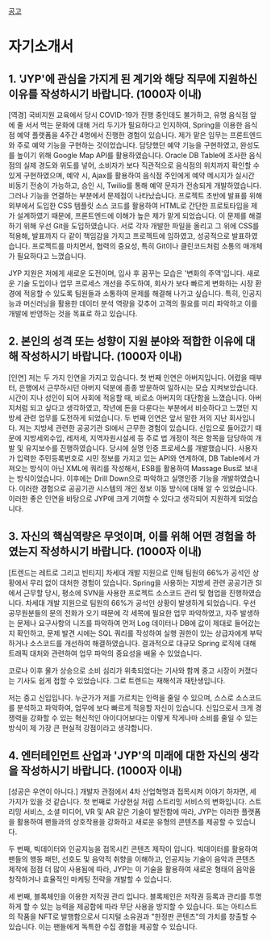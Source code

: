 

[공고](https://recruit.jype.com/Recruit/Detail?Seq=707&Page=3&PageSize=12&RcTP=0&TempSaveST=False&ExpST=13&CampusST=0&State=0&SuppUseYN=False) 

# 자기소개서
##  1. 'JYP'에 관심을 가지게 된 계기와 해당 직무에 지원하신 이유를 작성하시기 바랍니다. (1000자 이내)

[역경]
국비지원 교육에서 당시 COVID-19가 진행 중인데도 불가하고, 유명 음식점 앞에 줄 서서 먹는 문화에 대해 거리 두기가 필요하다고 인지하여, Spring을 이용한 음식점 예약 플랫폼을 4주간 4명에서 진행한 경험이 있습니다. 제가 맡은 임무는 프론트엔드와 주로 예약 기능을 구현하는 것이었습니다. 담당했던 예약 기능을 구현하였고, 완성도를 높이기 위해 Google Map API를 활용하였습니다. Oracle DB Table에 조사한 음식점의 실제 경도와 위도를 넣어, 소비자가 보다 직관적으로 음식점의 위치까지 확인할 수 있게 구현하였으며, 예약 시, Ajax를 활용하여 음식점 주인에게 예약 메시지가 실시간 비동기 전송이 가능하고, 승인 시, Twilio를 통해 예약 문자가 전송되게 개발하였습니다. 
그러나 기능을 연결하는 부분에서 문제점이 나타났습니다. 프로젝트 초반에 발표를 위해 외부에서 도입한 CSS 템플릿 소스 코드를 활용하여 HTML로 간단한 프로토타입을 제가 설계하였기 때문에, 프론트엔드에 이해가 높은 제가 맡게 되었습니다. 이 문제를 해결하기 위해 우선 Git을 도입하였습니다. 서로 각자 개발한 파일을 올리고 그 위에 CSS를 적용해, 발표까지 다 같이 책임감을 가지고 프로젝트에 임하였고, 성공적으로 발표하였습니다.
프로젝트를 마치면서, 협력의 중요성, 특히 Git이나 클린코드처럼 소통의 매개체가 필요하다고 느꼈습니다.

JYP 지원은 저에게 새로운 도전이며, 입사 후 꿈꾸는 모습은 '변화의 주역'입니다. 새로운 기술 도입이나 업무 프로세스 개선을 주도하여, 회사가 보다 빠르게 변화하는 시장 환경에 적응할 수 있도록 팀원들과 소통하여 문제를 해결해 나가고 싶습니다. 특히, 인공지능과 머신러닝을 활용한 데이터 분석 역량을 갖추어 고객의 필요를 미리 파악하고 이를 개발에 반영하는 것을 목표로 하고 있습니다.


## 2. 본인의 성격 또는 성향이 지원 분야와 적합한 이유에 대해 작성하시기 바랍니다. (1000자 이내)

[인연]
저는 두 가지 인연을 가지고 있습니다.
첫 번째 인연은 아버지입니다. 어렸을 때부터, 은행에서 근무하시던 아버지 덕분에 종종 방문하여 일하시는 모습 지켜보았습니다. 시간이 지나 성인이 되어 사회에 적응할 때, 비로소 아버지의 대단함을 느꼈습니다. 아버지처럼 되고 싶다고 생각하였고, 작년에 돈을 다룬다는 부분에서 비슷하다고 느꼈던 지방세 관련 업무를 도전하게 되었습니다.
두 번째 인연은 앞서 말한 저의 지난 회사입니다. 저는 지방세 관련한 공공기관 SI에서 근무한 경험이 있습니다. 신입으로 들어갔기 때문에 지방세외수입, 레저세, 지역자원시설세 등 주로 법 개정이 적은 항목을 담당하여 개발 및 유지보수를 진행하였습니다.
당시에 실명 인증 프로세스를 개발했습니다. 사용자가 입력한 주민등록번호로 시민 정보를 가지고 있는 API와 연계하여, DB Table에서 가져오는 방식이 아닌 XML에 쿼리를 작성해서, ESB를 활용하여 Massage Bus로 보내는 방식이었습니다. 이후에는 Drill Down으로 파악하고 실명인증 기능을 개발하였습니다. 이러한 경험으로 공공기관 시스템의 개인 정보 이동 방식에 대해 알 수 있었습니다.
이러한 좋은 인연을 바탕으로 JYP에 크게 기여할 수 있다고 생각되어 지원하게 되었습니다.


## 3. 자신의 핵심역량은 무엇이며, 이를 위해 어떤 경험을 하였는지 작성하시기 바랍니다. (1000자 이내)

[트렌드는 레트로 그리고 빈티지]
차세대 개발 지원으로 인해 팀원의 66%가 공석인 상황에서 무리 없이 대처한 경험이 있습니다.
Spring을 사용하는 지방세 관련 공공기관 SI에서 근무할 당시, 평소에 SVN을 사용한 프로젝트 소스코드 관리 및 협업을 진행하였습니다. 차세대 개발 지원으로 팀원의 66%가 공석인 상황이 발생하게 되었습니다. 우선 공무원분들의 문의 전화가 오기 때문에 각 세목에 필요한 업무 파악하였고, 자주 발생하는 문제나 요구사항의 니즈를 파악하여 먼저 Log 데이터나 DB에 값이 제대로 들어갔는지 확인하고, 문제 발견 시에는 SQL 쿼리를 작성하여 실행 권한이 있는 상급자에게 부탁하거나 소스코드를 개선하여 해결하였습니다.  결과적으로 대규모 Spring 로직에 대해 트래픽 대처와 관련하여 업무 파악의 중요성을 배울 수 있었습니다.

코로나 이후 물가 상승으로 소비 심리가 위축되었다는 기사와 함께 중고 시장이 커졌다는 기사도 쉽게 접할 수 있었습니다. 
그로 트렌드는 재해석과 재탄생입니다.

저는 중고 신입입니다.
누군가가 저를 가르치는 인력을 줄일 수 있으며, 스스로 소스코드를 분석하고 파악하여, 업무에 보다 빠르게 적응할 자신이 있습니다.
신입으로서 크게 경쟁력을 강화할 수 있는 혁신적인 아이디어보다는 이렇게 작게나마 소비를 줄일 수 있는 방식이 제 가장 큰 현실적 강점이라고 생각합니다.


## 4. 엔터테인먼트 산업과 'JYP'의 미래에 대한 자신의 생각을 작성하시기 바랍니다. (1000자 이내)

[성공은 우연이 아니다.]
개발자 관점에서 4차 산업혁명과 접목시켜 이야기 하자면, 세 가지가 있을 것 같습니다.
첫 번째로 가상현실 처럼 스트리밍 서비스의 변화입니다.
스트리밍 서비스, 소셜 미디어, VR 및 AR 같은 기술이 발전함에 따라, JYP는 이러한 플랫폼을 활용하여 팬들과의 상호작용을 강화하고 새로운 유형의 콘텐츠를 제공할 수 있습니다.

두 번째, 빅데이터와 인공지능을 접목시킨 콘텐츠 제작이 입니다.
빅데이터를 활용하여 팬들의 행동 패턴, 선호도 및 음악적 취향을 이해하고, 인공지능 기술이 음악과 콘텐츠 제작에 점점 더 많이 사용됨에 따라, JYP는 이 기술을 활용하여 새로운 형태의 음악을 창작하거나 효율적인 마케팅 전략을 개발할 수 있습니다.

세 번째, 블록체인을 이용한 저작권 관리 입니다.
블록체인은 저작권 등록과 관리를 투명하게 할 수 있는 능력을 제공함에 따라 무단 사용을 방지할 수 있습니다. 또는 아티스트의 작품을 NFT로 발행함으로서 디지털 소유권과 "한정판 콘텐츠"의 가치를 창출할 수 있습니다. 이는 팬들에게 독특한 수집 경험을 제공할 수 있습니다.

